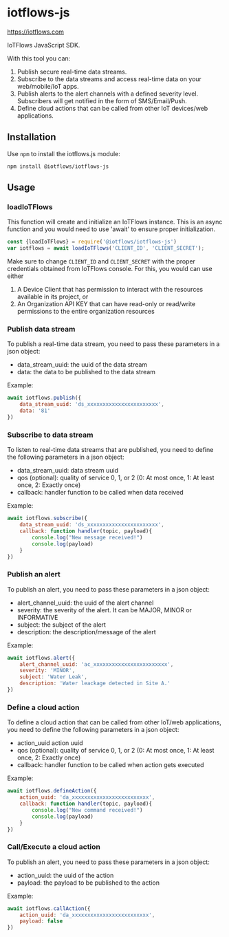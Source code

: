 # iotflows-js

https://iotflows.com

IoTFlows JavaScript SDK.

With this tool you can:
1. Publish secure real-time data streams.
2. Subscribe to the data streams and access real-time data on your web/mobile/IoT apps.
3. Publish alerts to the alert channels with a defined severity level. Subscribers will get notified in the form of SMS/Email/Push.
4. Define cloud actions that can be called from other IoT devices/web applications.

## Installation
Use `npm` to install the iotflows.js module:

```
npm install @iotflows/iotflows-js
```

## Usage
### loadIoTFlows
This function will create and initialize an IoTFlows instance. This is an async function and you would need to use 'await' to ensure proper initialization.

```javascript
const {loadIoTFlows} = require('@iotflows/iotflows-js')
var iotflows = await loadIoTFlows('CLIENT_ID', 'CLIENT_SECRET');
```

Make sure to change `CLIENT_ID` and `CLIENT_SECRET` with the proper credentials obtained from IoTFlows console. 
For this, you would can use either 
1. A Device Client that has permission to interact with the resources available in its project, or
2. An Organization API KEY that can have read-only or read/write permissions to the entire organization resources



### Publish data stream
To publish a real-time data stream, you need to pass these parameters in a json object:

- data_stream_uuid: the uuid of the data stream
- data: the data to be published to the data stream

Example:
```javascript
await iotflows.publish({
    data_stream_uuid: 'ds_xxxxxxxxxxxxxxxxxxxxxxx',
    data: '81'
})   
```

### Subscribe to data stream
To listen to real-time data streams that are published, you need to define the following parameters in a json object:

- data_stream_uuid: data stream uuid
- qos (optional): quality of service 0, 1, or 2 (0: At most once, 1: At least once, 2: Exactly once)
- callback: handler function to be called when data received

Example:
```javascript
await iotflows.subscribe({
    data_stream_uuid: 'ds_xxxxxxxxxxxxxxxxxxxxxxx',        
    callback: function handler(topic, payload){
        console.log("New message received!")        
        console.log(payload)        
    }
})
```


### Publish an alert
To publish an alert, you need to pass these parameters in a json object:

- alert_channel_uuid: the uuid of the alert channel
- severity: the severity of the alert. It can be MAJOR, MINOR or INFORMATIVE
- subject: the subject of the alert
- description: the description/message of the alert

Example:
```javascript
await iotflows.alert({
    alert_channel_uuid: 'ac_xxxxxxxxxxxxxxxxxxxxxxxx',
    severity: 'MINOR',
    subject: 'Water Leak',
    description: 'Water leackage detected in Site A.'
})  
```

### Define a cloud action
To define a cloud action that can be called from other IoT/web applications, you need to define the following parameters in a json object:

- action_uuid action uuid
- qos (optional): quality of service 0, 1, or 2 (0: At most once, 1: At least once, 2: Exactly once)
- callback: handler function to be called when action gets executed

Example:
```javascript
await iotflows.defineAction({
    action_uuid: 'da_xxxxxxxxxxxxxxxxxxxxxxxxx',
    callback: function handler(topic, payload){
        console.log("New command received!")        
        console.log(payload)                
    }
})
```

### Call/Execute a cloud action
To publish an alert, you need to pass these parameters in a json object:

- action_uuid: the uuid of the action
- payload: the payload to be published to the action

Example:
```javascript
await iotflows.callAction({
    action_uuid: 'da_xxxxxxxxxxxxxxxxxxxxxxxxx',
    payload: false
})   
```






    